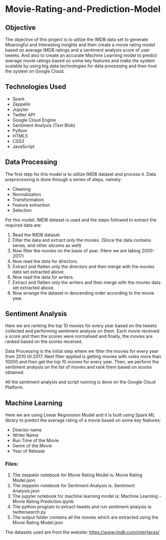 # Movie-Rating-and-Prediction-Model
## Objective
The objective of this project is to utilize the IMDB data set to generate Meaningful and Interesting Insights and then create a movie rating model based on average IMDB ratings and a sentiment analysis score of user tweets. And also to create an accurate Machine Learning model to predict average movie ratings based on some key features and make the system scalable by using big data technologies for data processing and then host the system on Google Cloud.

## Technologies Used
- Spark
- Zeppelin
- Jupyter
- Twitter API
- Google Cloud Engine
- Sentiment Analysis (Text Blob)
- Python
- HTML5
- CSS3
- JavaScript

## Data Processing
The first step for this model is to utilize IMDB dataset and process it. Data preprocessing is done through a series of steps, namely:
- Cleaning
- Normalization
- Transformation
- Feature extraction
- Selection

For this model, IMDB dataset is used and the steps followed to extract the required data are:
1. Read the IMDB dataset.
2. Filter the data and extract only the movies. (Since the data contains series, and other sitcoms as well)
3. Now filter the movies on the basis of year. (Here we are taking 2000-2017)
4. Now read the data for directors.
5. Extract and flatten only the directors and then merge with the movies data set extracted above.
6. Now read the data for writers.
7. Extract and flatten only the writers and then merge with the movies data set extracted above.
8. Now arrange the dataset in descending order according to the movie year.

## Sentiment Analysis
Here we are ranking the top 10 movies for every year based on the tweets collected and performing sentiment analysis on them. Each movie received a score and then the scores were normalised and finally, the movies are ranked based on the scores received.

Data Processing is the initial step where we filter the movies for every year from 2010 till 2017. Next filter applied is getting movies with votes more than 10000 and then get the top 10 movies for every year. Then, we perform the sentiment analysis on the list of movies and rank them based on scores obtained.

All the sentiment analysis and script running is done on the Google Cloud Platform.

## Machine Learning
Here we are using Linear Regression Model and it is built using Spark ML library to predict the average rating of a movie based on some key features:
- Director name
- Writer Name
- Run Time of the Movie
- Genre of the Movie
- Year of Release

### Files:
1. The zeppelin notebook for Movie Rating Model is: Movie Rating Model.json
2. The zeppelin notebook for Sentiment Analysis is: Sentiment Analysis.json
3. The jupyter notebook for machine learning model is: Machine Learning - Movie Rating Prediction.ipynb
4. The python program to extract tweets and run sentiment analysis is: twittersearch.py
5. The output folder contains all the movies which are extracted using the Movie Rating Model.json

The datasets used are from the website: https://www.imdb.com/interfaces/
